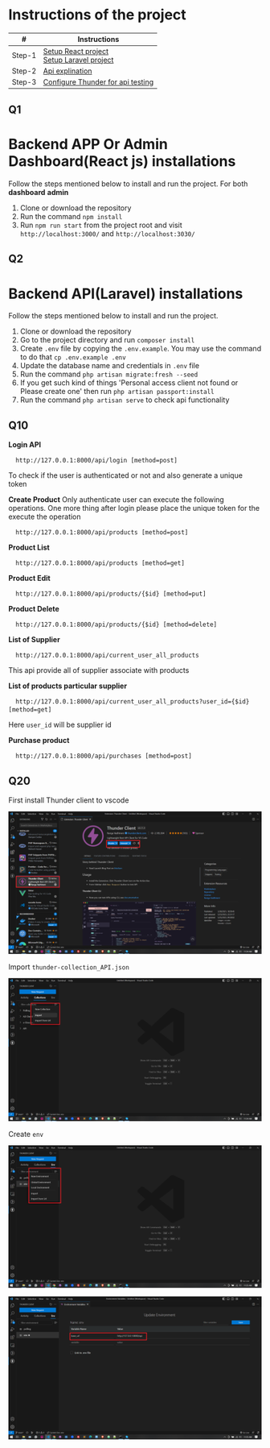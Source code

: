 # Instructions of the project #
|           #             |   **Instructions**      |
|-------------------------|-------------------------|
| Step-1                  |   [Setup React project](#q1)<br>[Setup Laravel project](#q2)<br>|
| Step-2                  | [Api explination](#q10)<br>|
| Step-3                  | [Configure Thunder for api testing](#q20)<br>|


## Q1
# Backend APP Or Admin Dashboard(React js) installations
Follow the steps mentioned below to install and run the project.
For both **dashboard** **admin**
1. Clone or download the repository
2. Run the command `npm install`
3. Run `npm run start` from the project root and visit `http://localhost:3000/` and `http://localhost:3030/`


## Q2
# Backend API(Laravel) installations
Follow the steps mentioned below to install and run the project.

1. Clone or download the repository
2. Go to the project directory and run `composer install`
3. Create `.env` file by copying the `.env.example`. You may use the command to do that `cp .env.example .env`
4. Update the database name and credentials in `.env` file
5. Run the command `php artisan migrate:fresh --seed`
6. If you get such kind of things 'Personal access client not found or Please create one' then run `php artisan passport:install`
7. Run the command `php artisan serve` to check api functionality

## Q10
**Login API**
```
  http://127.0.0.1:8000/api/login [method=post]
```
To check if the user is authenticated or not and also generate a unique token

**Create Product**
Only authenticate user can execute the following operations. One more thing after login please place the unique token for the execute the operation
```
  http://127.0.0.1:8000/api/products [method=post]
```
**Product List**
```
  http://127.0.0.1:8000/api/products [method=get]
```
**Product Edit**
```
  http://127.0.0.1:8000/api/products/{$id} [method=put]
```
**Product Delete**
```
  http://127.0.0.1:8000/api/products/{$id} [method=delete]
```
**List of Supplier**
```
  http://127.0.0.1:8000/api/current_user_all_products
```
This api provide all of supplier associate with products

**List of products particular supplier**
```
  http://127.0.0.1:8000/api/current_user_all_products?user_id={$id} [method=get]
```
Here ```user_id``` will be supplier id

**Purchase product**
```
  http://127.0.0.1:8000/api/purchases [method=post]
```

## Q20
First install Thunder client to vscode

![](https://github.com/muhammadsanwarulislam/Sokrio_Laravel/blob/main/Thunder%20Configuration/1.png)

Import ```thunder-collection_API.json```

![](https://github.com/muhammadsanwarulislam/Sokrio_Laravel/blob/main/Thunder%20Configuration/2.png)

Create ```env```

![](https://github.com/muhammadsanwarulislam/Sokrio_Laravel/blob/main/Thunder%20Configuration/3.png)

![](https://github.com/muhammadsanwarulislam/Sokrio_Laravel/blob/main/Thunder%20Configuration/4.png)
